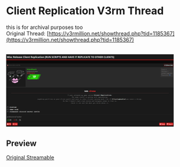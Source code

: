 # Client Replication V3rm Thread
this is for archival purposes too
<br>
Original Thread: [https://v3rmillion.net/showthread.php?tid=1185367](https://v3rmillion.net/showthread.php?tid=1185367)

<br>

<img src="https://raw.githubusercontent.com/cens6r/robloxscripts/main/scripts/trolling/clientreplication/v3rmthread/thread1.png" width="90%" height="90%">

## Preview
[Original Streamable](https://streamable.com/rq00h9)
